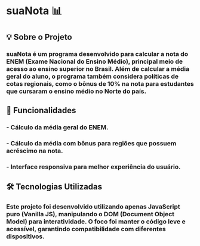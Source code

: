 # suaNota 📊
## 💡 Sobre o Projeto
### suaNota é um programa desenvolvido para calcular a nota do ENEM (Exame Nacional do Ensino Médio), principal meio de acesso ao ensino superior no Brasil. Além de calcular a média geral do aluno, o programa também considera políticas de cotas regionais, como o bônus de 10% na nota para estudantes que cursaram o ensino médio no Norte do país.
## 🚀 Funcionalidades 
### - Cálculo da média geral do ENEM.
### - Cálculo da média com bônus para regiões que possuem acréscimo na nota.
### - Interface responsiva para melhor experiência do usuário.
## 🛠️ Tecnologias Utilizadas
### Este projeto foi desenvolvido utilizando apenas JavaScript puro (Vanilla JS), manipulando o DOM (Document Object Model) para interatividade. O foco foi manter o código leve e acessível, garantindo compatibilidade com diferentes dispositivos.


